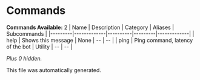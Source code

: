 # Commands
**Commands Available:** 2
| Name    | Description | Category | Aliases | Subcommands |
|---------|-------------|----------|---------|-------------|
| help | Shows this message | None | -- | -- |
| ping | Ping command, latency of the bot | Utility | -- | -- |

*Plus 0 hidden.*

This file was automatically generated.